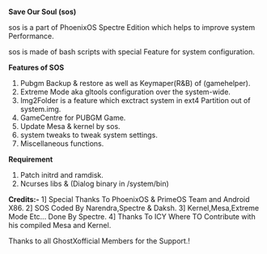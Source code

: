 **Save Our Soul (sos)**

sos is a part of PhoenixOS Spectre Edition which helps to improve system Performance.

sos is made of bash scripts with special Feature for system configuration.

**Features of SOS**

1) Pubgm Backup & restore as well as Keymaper(R&B) of (gamehelper). 
2) Extreme Mode aka gltools configuration over the system-wide.
3) Img2Folder is a feature which  exctract system in ext4 Partition out of system.img.
4) GameCentre for PUBGM Game.
5) Update Mesa & kernel by sos.
6) system tweaks to tweak system settings.
7) Miscellaneous functions.

**Requirement**

1) Patch initrd and ramdisk.
2) Ncurses libs & (Dialog binary in /system/bin)

**Credits:-**
1] Special Thanks To PhoenixOS & PrimeOS Team and Android X86.
2] SOS Coded By Narendra,Spectre & Daksh.
3] Kernel,Mesa,Extreme Mode Etc...  Done By Spectre. 
4] Thanks To ICY Where TO Contribute with his compiled Mesa and Kernel.

Thanks to all GhostXofficial Members for the Support.! 
 

